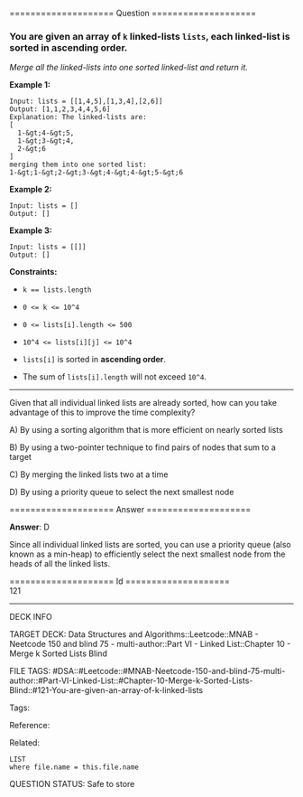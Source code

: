 ==================== Question ====================  

### You are given an array of `k` linked-lists `lists`, each linked-list is sorted in ascending order.

_Merge all the linked-lists into one sorted linked-list and return it._

**Example 1:**

<!-- codeblock-start -->
<pre><code>Input: lists = [[1,4,5],[1,3,4],[2,6]]
Output: [1,1,2,3,4,4,5,6]
Explanation: The linked-lists are:
[
  1-&#x26;gt;4-&#x26;gt;5,
  1-&#x26;gt;3-&#x26;gt;4,
  2-&#x26;gt;6
]
merging them into one sorted list:
1-&#x26;gt;1-&#x26;gt;2-&#x26;gt;3-&#x26;gt;4-&#x26;gt;4-&#x26;gt;5-&#x26;gt;6
</code></pre>
<!-- codeblock-end -->

**Example 2:**

<!-- codeblock-start -->
<pre><code>Input: lists = []
Output: []
</code></pre>
<!-- codeblock-end -->

**Example 3:**

<!-- codeblock-start -->
<pre><code>Input: lists = [[]]
Output: []
</code></pre>
<!-- codeblock-end -->

**Constraints:**

- `k == lists.length`

- `0 <= k <= 10^4`

- `0 <= lists[i].length <= 500`

- `10^4 <= lists[i][j] <= 10^4`

- `lists[i]` is sorted in **ascending order**.

- The sum of `lists[i].length` will not exceed `10^4`.

---

Given that all individual linked lists are already sorted, how can you take advantage of this to improve the time complexity?

A) By using a sorting algorithm that is more efficient on nearly sorted lists

B) By using a two-pointer technique to find pairs of nodes that sum to a target

C) By merging the linked lists two at a time

D) By using a priority queue to select the next smallest node  

==================== Answer ====================  

**Answer**: D

Since all individual linked lists are sorted, you can use a priority queue (also known as a min-heap) to efficiently select the next smallest node from the heads of all the linked lists.

==================== Id ====================  
121

---

DECK INFO

TARGET DECK: Data Structures and Algorithms::Leetcode::MNAB - Neetcode 150 and blind 75 - multi-author::Part VI - Linked List::Chapter 10 - Merge k Sorted Lists Blind

FILE TAGS: #DSA::#Leetcode::#MNAB-Neetcode-150-and-blind-75-multi-author::#Part-VI-Linked-List::#Chapter-10-Merge-k-Sorted-Lists-Blind::#121-You-are-given-an-array-of-k-linked-lists

Tags:

Reference:

Related:

```dataview
LIST
where file.name = this.file.name
```
QUESTION STATUS: Safe to store
